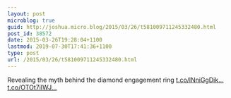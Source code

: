 ```yaml
---
layout: post
microblog: true
guid: http://joshua.micro.blog/2015/03/26/t581009711245332480.html
post_id: 38572
date: 2015-03-26T19:28:04+1100
lastmod: 2019-07-30T17:41:36+1100
type: post
url: /2015/03/26/t581009711245332480.html
---
```

Revealing the myth behind the diamond engagement ring [t.co/lNniGgDik...](http://t.co/lNniGgDikG) [t.co/OTOt7iIWJ...](http://t.co/OTOt7iIWJH)
